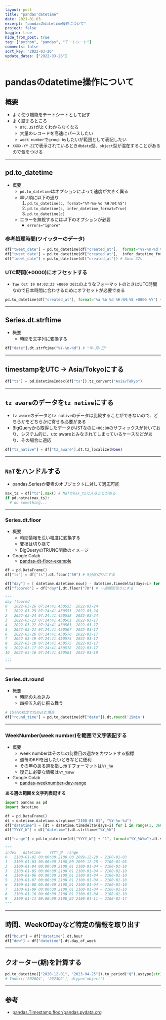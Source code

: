 ```yaml
---
layout: post
title: "pandas'datetime"
date: 2021-01-03
excerpt: "pandasのdatetime操作について"
project: false
kaggle: true
hide_from_post: true
tag: ["python", "pandas", "チートシート"]
comments: false
sort_key: "2022-03-26"
update_dates: ["2022-03-26"]
---
```


# pandasのdatetime操作について

## 概要
 - よく使う機能をチートシートとして記す
 - よく詰まるところ
   - `UTC`, `JST`がよくわからなくなる
   - 大量のレコードを高速にパースしたい
   - `week number`で`group by`したいが範囲として表記したい
 - `XXXX-YY-ZZ`で表示されているとき`dbdate`型、`object`型が混在することがあるので気をつける

---

## pd.to_datetime
 - 概要
   - `pd.to_datetime`はオプションによって速度が大きく異る  
   - 早い順に以下の通り
     1. `pd.to_datetime(c, format="%Y-%m-%d %H:%M:%S")`
     2. `pd.to_datetime(c, infer_datetime_format=True)`
     3. `pd.to_datetime(c)`
   - エラーを無視するには以下のオプションが必要
     -  `errors="ignore"`

### 参考処理時間(ツイッターのデータ)

```python
df["tweet_date"] = pd.to_datetime(df["created_at"],  format="%Y-%m-%d %H:%M:%S JST") ## 11.5s
df["tweet_date"] = pd.to_datetime(df["created_at"],  infer_datetime_format=True) # 4min 12s = 252s
df["tweet_date"] = pd.to_datetime(df["created_at"]) # 3min 37s
```

### UTC時間(+0000)にオフセットする
 - `Tue Oct 19 04:02:23 +0000 2021`のようなフォーマットのときはUTC時間なので日本時間に合わせるためにオフセットが必要である

```python
pd.to_datetime(df["created_at"], format="%a %b %d %H:%M:%S +0000 %Y") + pd.DateOffset(hours=9)
```

---

## Series.dt.strftime
 - 概要
   - 時間を文字列に変換する

```python
df["date"].dt.strftime("%Y-%m-%d") # "年-月-日"
```

---

## timestampをUTC -> Asia/Tokyoにする

```python
df["ts"] = pd.DatetimeIndex(df["ts"]).tz_convert("Asia/Tokyo")
```

---

## `tz aware`のデータを`tz native`にする
 - `tz aware`のデータと`tz native`のデータは比較することができないので、どちらかをどちらかに寄せる必要がある
 - BigQueryから取得したデータがJSTなのに`+00:00`のサフィックスが付いており、システム的に、utc awareとみなされてしまっているケースなどがあり、その場合に適応

```python
df["tz_native"] = df["tz_aware"].dt.tz_localize(None)
```

---

## `NaT`をハンドルする
 - pandas.Seriesか要素のオブジェクトに対して適応可能

```python
max_ts = df["ts"].max() # NaTがmax_tsに入ることがある
if pd.notna(max_ts):
  # do something...
```

---

### Series.dt.floor 
 - 概要
   - 時間情報を荒い粒度に変換する
   - 変換は切り捨て
   - BigQueryのTRUNC関数のイメージ
 - Google Colab
   - [pandas-dt-floor-example](https://colab.research.google.com/drive/1JGGaV1wDt-7w2bwDAQEjwus22ns7ZB_B?usp=sharing)

```python
df = pd.DataFrame()
df["ts"] = df["ts"].dt.floor("5H") # 5分区切りにする

df["day"] = [ datetime.datetime.now() - datetime.timedelta(days=i) for i in range(100) ]
df["floored"] = df["day"].dt.floor("7D") # 一週間区切りにする

"""
day	floored
0	2022-03-26 07:24:41.450533	2022-03-24
1	2022-03-25 07:24:41.450553	2022-03-24
2	2022-03-24 07:24:41.450558	2022-03-24
3	2022-03-23 07:24:41.450561	2022-03-17
4	2022-03-22 07:24:41.450563	2022-03-17
5	2022-03-21 07:24:41.450567	2022-03-17
6	2022-03-20 07:24:41.450570	2022-03-17
7	2022-03-19 07:24:41.450573	2022-03-17
8	2022-03-18 07:24:41.450575	2022-03-17
9	2022-03-17 07:24:41.450578	2022-03-17
10	2022-03-16 07:24:41.450581	2022-03-10
...
"""
```

---

### Series.dt.round
 - 概要
   - 時間の丸め込み
   - 四捨五入的に振る舞う

```python
# 15分の粒度で丸め込む場合
df["round_time"] = pd.to_datetime(df["date"]).dt.round('15min')
```

---

### WeekNumber(week number)を範囲で文字表記する
 - 概要
   - week numberはその年の何番目の週かをカウントする指標
   - 週毎のKPIを出したいときなどに便利
   - その年のある週を指し示すフォーマットは`%Y_%W`
   - 復元に必要な情報は`%Y_%W%w`
 - Google Colab
   - [pandas-weeknumber-day-range](https://colab.research.google.com/drive/1lXbSN08QQ9GXjuhUQC0jtOj_YuKszNwc?usp=sharing)

**ある週の範囲を文字列表記する**

```python
import pandas as pd
import datetime

df = pd.DataFrame()
dt = datetime.datetime.strptime("2100-01-01", "%Y-%m-%d")
df["datetime"] = [dt + datetime.timedelta(days=i) for i in range(1, 366)]
df["YYYY_W"] = df["datetime"].dt.strftime("%Y_%W")

df["range"] = pd.to_datetime(df["YYYY_W"] + "1", format="%Y_%W%w").dt.strftime("%Y-%m-%d") + " ~ " + pd.to_datetime(df["YYYY_W"] + "0", format="%Y_%W%w").dt.strftime("%Y-%m-%d")

"""
index	datetime	YYYY_W	range
0	2100-01-02 00:00:00	2100_00	2099-12-28 ~ 2100-01-03
1	2100-01-03 00:00:00	2100_00	2099-12-28 ~ 2100-01-03
2	2100-01-04 00:00:00	2100_01	2100-01-04 ~ 2100-01-10
3	2100-01-05 00:00:00	2100_01	2100-01-04 ~ 2100-01-10
4	2100-01-06 00:00:00	2100_01	2100-01-04 ~ 2100-01-10
5	2100-01-07 00:00:00	2100_01	2100-01-04 ~ 2100-01-10
6	2100-01-08 00:00:00	2100_01	2100-01-04 ~ 2100-01-10
7	2100-01-09 00:00:00	2100_01	2100-01-04 ~ 2100-01-10
8	2100-01-10 00:00:00	2100_01	2100-01-04 ~ 2100-01-10
9	2100-01-11 00:00:00	2100_02	2100-01-11 ~ 2100-01-17
"""
```

---

## 時間、WeekOfDayなど特定の情報を取り出す

```python
df["hour"] = df["datetime"].dt.hour
df["dow"] = df["datetime"].dt.day_of_week
```

---

## クオーター(期)を計算する

```python
pd.to_datetime(["2020-12-01", "2023-04-25"]).to_period("Q").astype(str)
# Index(['2020Q4', '2023Q2'], dtype='object')
```

---

## 参考
 - [pandas.Timestamp.floor/pandas.pydata.org](https://pandas.pydata.org/pandas-docs/stable/reference/api/pandas.Timestamp.floor.html)
